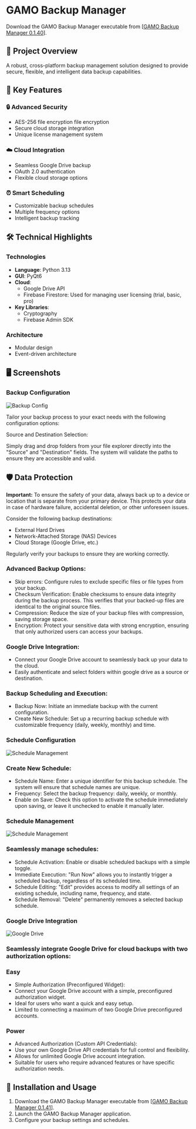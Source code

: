 # GAMO Backup Manager

Download the GAMO Backup Manager executable from [[GAMO Backup Manager 0.1.40](https://drive.google.com/drive/folders/1mDjHMLS9J6eKggo8z3kfggRr31gpEIIu?usp=sharing)].
  
## 🚀 Project Overview
A robust, cross-platform backup management solution designed to provide secure, flexible, and intelligent data backup capabilities.

## 🌟 Key Features

### 🔒 Advanced Security
- AES-256 file encryption file encryption
- Secure cloud storage integration
- Unique license management system

### ☁️ Cloud Integration
- Seamless Google Drive backup
- OAuth 2.0 authentication
- Flexible cloud storage options

### ⏰ Smart Scheduling
- Customizable backup schedules
- Multiple frequency options
- Intelligent backup tracking

## 🛠 Technical Highlights

### Technologies
- **Language**: Python 3.13
- **GUI**: PyQt6
- **Cloud**: 
  - Google Drive API
  -  Firebase Firestore: Used for managing user licensing (trial, basic, pro)
- **Key Libraries**: 
  - Cryptography
  - Firebase Admin SDK

### Architecture
- Modular design
- Event-driven architecture

## 🖥 Screenshots

### Backup Configuration
![Backup Config](./Screenshots/backup_config.png)

Tailor your backup process to your exact needs with the following configuration options:

Source and Destination Selection:

Simply drag and drop folders from your file explorer directly into the "Source" and "Destination" fields.
The system will validate the paths to ensure they are accessible and valid.

## 🛡️ Data Protection

**Important:** To ensure the safety of your data, always back up to a device or location that is separate from your primary device. This protects your data in case of hardware failure, accidental deletion, or other unforeseen issues.

Consider the following backup destinations:

* External Hard Drives
* Network-Attached Storage (NAS) Devices
* Cloud Storage (Google Drive, etc.)

Regularly verify your backups to ensure they are working correctly.

### Advanced Backup Options:
- Skip errors: Configure rules to exclude specific files or file types from your backup.
- Checksum Verification: Enable checksums to ensure data integrity during the backup process. This verifies that your backed-up files are identical to the original source files.
- Compression: Reduce the size of your backup files with compression, saving storage space.
- Encryption: Protect your sensitive data with strong encryption, ensuring that only authorized users can access your backups.

### Google Drive Integration:
- Connect your Google Drive account to seamlessly back up your data to the cloud.
- Easily authenticate and select folders within google drive as a source or destination.

### Backup Scheduling and Execution:
- Backup Now: Initiate an immediate backup with the current configuration.
- Create New Schedule: Set up a recurring backup schedule with customizable frequency (daily, weekly, monthly) and time.


### Schedule Configuration

![Schedule Management](./Screenshots/schedule_config.PNG)

### Create New Schedule:
- Schedule Name: Enter a unique identifier for this backup schedule. The system will ensure that schedule names are unique.
- Frequency: Select the backup frequency: daily, weekly, or monthly.
- Enable on Save: Check this option to activate the schedule immediately upon saving, or leave it unchecked to enable it manually later.


### Schedule Management

![Schedule Management](./Screenshots/schedules_management.PNG)

### Seamlessly manage schedules:
- Schedule Activation: Enable or disable scheduled backups with a simple toggle.
- Immediate Execution: "Run Now" allows you to instantly trigger a scheduled backup, regardless of its scheduled time.
- Schedule Editing: "Edit" provides access to modify all settings of an existing schedule, including name, frequency, and state.
- Schedule Removal: "Delete" permanently removes a selected backup schedule.


### Google Drive Integration

![Google Drive](./Screenshots/google_drive_integration.PNG)

### Seamlessly integrate Google Drive for cloud backups with two authorization options:
### Easy 
- Simple Authorization (Preconfigured Widget):
- Connect your Google Drive account with a simple, preconfigured authorization widget.
- Ideal for users who want a quick and easy setup.
- Limited to connecting a maximum of two Google Drive preconfigured accounts.

### Power
- Advanced Authorization (Custom API Credentials):
- Use your own Google Drive API credentials for full control and flexibility.
- Allows for unlimited Google Drive account integration.
- Suitable for users who require advanced features or have specific authorization needs.


## 🚀 Installation and Usage
1.  Download the GAMO Backup Manager executable from [[GAMO Backup Manager 0.1.41](https://drive.google.com/drive/folders/1mDjHMLS9J6eKggo8z3kfggRr31gpEIIu?usp=sharing)].
4.  Launch the GAMO Backup Manager application.
5.  Configure your backup settings and schedules.
